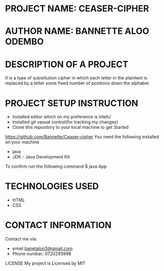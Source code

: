 # PROJECT NAME: CEASER-CIPHER
# AUTHOR NAME: BANNETTE ALOO ODEMBO
# DESCRIPTION OF A PROJECT
It is a type of substitution cipher in which each letter in the plaintext is replaced by a letter some fixed number of positions down the alphabet

# PROJECT SETUP INSTRUCTION
* Installed editor which on my preference is intellJ
* Installed git vasual control(for tracking my changes)
* Clone this repository to your local machine to get Started

https://github.com/Bannette/Ceaser-cipher
You need the following installed on your machine
* java
* JDK - Java Development Kit

To confirm run the following command
$ java App
# TECHNOLOGIES USED
* HTML
* CSS


# CONTACT INFORMATION
Contact me via:

* email banetaloo3@gmail.com
* Phone number; 0720293998

LICENSE
My project is Licensed by MIT

